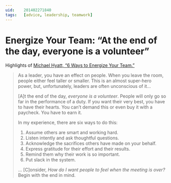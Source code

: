 ```yaml
---
uid:	201402271840
tags:	[advice, leadership, teamwork]
---
```


# Energize Your Team: “At the end of the day, everyone is a volunteer”

Highlights of [Michael Hyatt, “6 Ways to Energize Your Team.”](https://michaelhyatt.com/energize-your-team/)

> As a leader, you have an effect on people. When you leave the room, people either feel taller or smaller. This is an almost super-hero power, but, unfortunately, leaders are often unconscious of it…
> 
> [A]t the end of the day, *everyone is a volunteer*. People will only go so far in the performance of a duty. If you want their very best, you have to have their hearts. You can’t demand this or even buy it with a paycheck. You have to earn it.
> 
> In my experience, there are six ways to do this:
> 
> 1. Assume others are smart and working hard.
> 2. Listen intently and ask thoughtful questions.
> 3. Acknowledge the sacrifices others have made on your behalf.
> 4. Express gratitude for their effort and their results.
> 5. Remind them why their work is so important.
> 6. Put slack in the system.
> 
> … [C]onsider, *How do I want people to feel when the meeting is over?* Begin with the end in mind.
